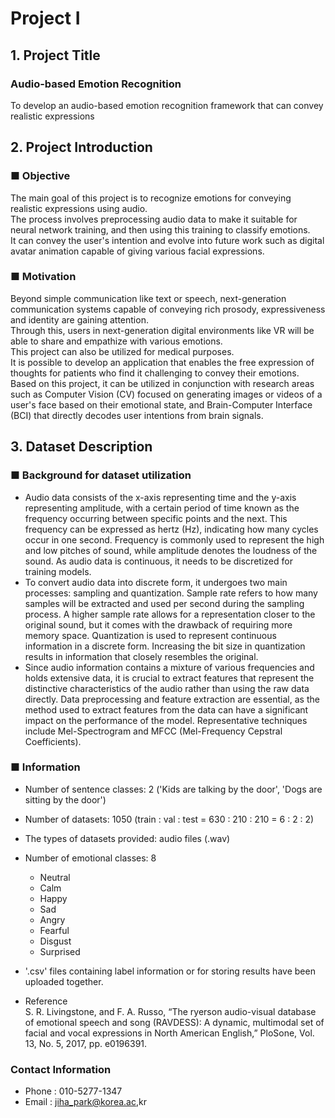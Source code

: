 # Project Ⅰ

## 1. Project Title
### Audio-based Emotion Recognition
To develop an audio-based emotion recognition framework that can convey realistic expressions

## 2. Project Introduction
### ■ Objective
The main goal of this project is to recognize emotions for conveying realistic expressions using audio. <br/>
The process involves preprocessing audio data to make it suitable for neural network training, and then using this training to classify emotions. <br/>
It can convey the user's intention and evolve into future work such as digital avatar animation capable of giving various facial expressions.

### ■ Motivation
Beyond simple communication like text or speech, next-generation communication systems capable of conveying rich prosody, expressiveness and identity are gaining attention. <br/>
Through this, users in next-generation digital environments like VR will be able to share and empathize with various emotions. <br/>
This project can also be utilized for medical purposes. <br/>
It is possible to develop an application that enables the free expression of thoughts for patients who find it challenging to convey their emotions. <br/>
Based on this project, it can be utilized in conjunction with research areas such as Computer Vision (CV) focused on generating images or videos of a user's face based on their emotional state, and Brain-Computer Interface (BCI) that directly decodes user intentions from brain signals. <br/>

## 3. Dataset Description
### ■ Background for dataset utilization
- Audio data consists of the x-axis representing time and the y-axis representing amplitude, with a certain period of time known as the frequency occurring between specific points and the next. This frequency can be expressed as hertz (Hz), indicating how many cycles occur in one second. Frequency is commonly used to represent the high and low pitches of sound, while amplitude denotes the loudness of the sound. As audio data is continuous, it needs to be discretized for training models. <br/>
- To convert audio data into discrete form, it undergoes two main processes: sampling and quantization. Sample rate refers to how many samples will be extracted and used per second during the sampling process. A higher sample rate allows for a representation closer to the original sound, but it comes with the drawback of requiring more memory space. Quantization is used to represent continuous information in a discrete form. Increasing the bit size in quantization results in information that closely resembles the original. <br/>
- Since audio information contains a mixture of various frequencies and holds extensive data, it is crucial to extract features that represent the distinctive characteristics of the audio rather than using the raw data directly. Data preprocessing and feature extraction are essential, as the method used to extract features from the data can have a significant impact on the performance of the model. Representative techniques include Mel-Spectrogram and MFCC (Mel-Frequency Cepstral Coefficients). <br/>
### ■ Information
- Number of sentence classes: 2 ('Kids are talking by the door', 'Dogs are sitting by the door')
- Number of datasets: 1050 (train : val : test = 630 : 210 : 210 = 6 : 2 : 2)
- The types of datasets provided: audio files (.wav)
- Number of emotional classes: 8
  - Neutral
  - Calm
  - Happy
  - Sad
  - Angry
  - Fearful
  - Disgust
  - Surprised
- '.csv' files containing label information or for storing results have been uploaded together. <br/>

- Reference <br/>
S. R. Livingstone, and F. A. Russo, “The ryerson audio-visual database of emotional speech and song (RAVDESS): A dynamic, multimodal set of facial and vocal expressions in North American English,” PloSone, Vol. 13, No. 5, 2017, pp. e0196391.

### Contact Information
- Phone : 010-5277-1347
- Email : jiha_park@korea.ac,kr
